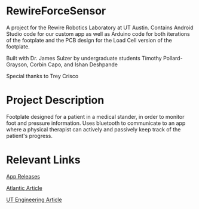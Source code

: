# RewireForceSensor
A project for the Rewire Robotics Laboratory at UT Austin. Contains Android Studio code for our custom app as well as Arduino code for both iterations of the footplate and the PCB design for the Load Cell version of the footplate.

Built with Dr. James Sulzer by undergraduate students Timothy Pollard-Grayson, Corbin Capo, and Ishan Deshpande

Special thanks to Trey Crisco

# Project Description
Footplate designed for a patient in a medical stander, in order to monitor foot and pressure information. Uses bluetooth to communicate to an app where a physical
therapist can actively and passively keep track of the patient's progress.

# Relevant Links
[App Releases](https://github.com/RewireForceSensor/RewireForceSensor/releases)

[Atlantic Article](https://www.theatlantic.com/magazine/archive/2021/11/engineers-daughter-tbi-rehab/620172/)

[UT Engineering Article](https://cockrell.utexas.edu/news/archive/9435-a-personal-experience-galvanizes-rehab-tech-researchers)
